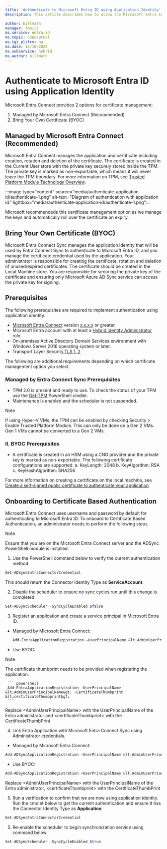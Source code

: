 ```yaml
---
title: 'Authenticate to Microsoft Entra ID using Application Identity'
description: This article describes how to allow the Microsoft Entra Connect application to authenticate with Microsoft Entra ID with modern, more secure credentials. 

author: billmath
manager: femila
ms.service: entra-id
ms.topic: conceptual
ms.tgt_pltfrm: na
ms.date: 12/16/2024
ms.subservice: hybrid
ms.author: billmath
---
```


# Authenticate to Microsoft Entra ID using Application Identity 

Microsoft Entra Connect provides 2 options for certificate management: 

1. Managed by Microsoft Entra Connect (Recommended) 
2. Bring Your Own Certificate (BYOC) 

## Managed by Microsoft Entra Connect (Recommended) 
Microsoft Entra Connect manages the application and certificate including creation, rotation and deletion of the certificate. The certificate is created in the Current User store with the private key securely stored inside the TPM. The private key is marked as non-exportable, which means it will never leave the TPM boundary. For more information on TPM, see [Trusted Platform Module Technology Overview](/windows/security/hardware-security/tpm/trusted-platform-module-overview). 

 :::image type="content" source="media/authenticate-application-id/authenticate-1.png" alt-text="Diagram of authentication with application id." lightbox="media/authenticate-application-id/authenticate-1.png":::

Microsoft recommendeds this certificate management option as we manage the keys and automatically roll over the certificate on expiry.

## Bring Your Own Certificate (BYOC) 

Microsoft Entra Connect Sync manages the application identity that will be used by Entra Connect Sync to authenticate to Microsoft Entra ID, and you manage the certificate credential used by the application. Your administrator is responsible for creating the certificate, rotation and deletion of unused/expired certificates. The certificate should be created in the Local Machine store. You are responsible for securing the private key of the certificate and ensuring only Microsoft Azure AD Sync service can access the private key for signing. 

## Prerequisites
The following prerequisites are required to implement authentication using application identity.

- [Microsoft Entra Connect](https://www.microsoft.com/download/details.aspx?id=47594) version [x.x.x.x](reference-connect-version-history.md) or greater.
- Microsoft Entra account with at least a [Hybrid Identity Administrator](../../role-based-access-control/permissions-reference.md#hybrid-identity-administrator) role.
- On-premises Active Directory Domain Services environment with Windows Server 2016 operating system or later. 
- Transport Layer Security,[TLS 1. 2](reference-connect-tls-enforcement.md)

The following are additional requirements depending on which certificate management option you select.

### Managed by Entra Connect Sync Prerequisites 
- TPM 2.0 is present and ready to use.  To check the status of your TPM use the [Get-TPM](/powershell/module/trustedplatformmodule/get-tpm?view=windowsserver2025-ps) PowerShell cmdlet.
- Maintenance is enabled and the scheduler is not suspended.

> [!NOTE]
> If using Hyper-V VMs, the TPM can be enabled by checking Security > Enable Trusted Platform Module. This can only be done on a Gen 2 VMs. Gen 1 VMs cannot be converted to a Gen 2 VMs. 

### II.	BYOC Prerequisites
- A certificate is created in an HSM using a CNG provider and the private key is marked as non-exportable. The following certificate configurations are supported:
    a.	KeyLength: 2048
    b.	KeyAlgorithm: RSA
    c.	KeyHashAlgorithm: SHA256

For more information on creating a certificate on the local machine, see [Create a self-signed public certificate to authenticate your application](h/entra/identity-platform/howto-create-self-signed-certificate)

## Onboarding to Certificate Based Authentication
Microsoft Entra Connect uses username and password by default for authenticating to Microsoft Entra ID. To onboard to Certificate Based Authentication, an administrator needs to perform the following steps.

> [!NOTE]
> Ensure that you are on the Microsoft Entra Connect server and the ADSync PowerShell module is installed.

1. Use the PowerShell command below to verify the current authentication method
 
 ``` powershell
 Get-ADSyncEntraConnectorCredential
 ```
 This should return the Connector Identity Type as **ServiceAccount**. 

2. Disable the scheduler to ensure no sync cycles run until this change is completed.

 ``` powershell
Set-ADSyncScheduler -SyncCycleEnabled $false
 ```

3. Register an application and create a service principal in Microsoft Entra ID.

  - Managed by Microsoft Entra Connect:
    
     ``` powershell
     Add-EntraApplicationRegistration –UserPrincipalName &lt;AdminUserPrincipalName&gt;
     ```

  - Use BYOC:
  
  > [!NOTE] 
  > The certificate thumbprint needs to be provided when registering the application. 

     ``` powershell
     Add-EntraApplicationRegistration –UserPrincipalName &lt;AdminUserPrincipalName&gt; -CertificateThumbprint &lt;certificateThumbprint&gt;
     ```

Replace &lt;AdminUserPrincipalName&gt; with the UserPrincipalName of the Entra administrator and &lt;certificateThumbprint&gt; with the CertificateThumbPrint 

4. Link Entra Application with Microsoft Entra Connect Sync using Administrator credentials. 

  - Managed by Microsoft Entra Connect:
 ``` powershell
 Add-ADSyncApplicationRegistration –UserPrincipalName &lt;AdminUserPrincipalName&gt;
 ```
  - Use BYOC:
 
 ``` powershell
 Add-ADSyncApplicationRegistration –UserPrincipalName &lt;AdminUserPrincipalName&gt; -CertificateThumbprint &lt;certificateThumbprint&gt; 
 ```
Replace &lt;AdminUserPrincipalName&gt; with the UserPrincipalName of the Entra administrator, &lt;certificateThumbprint&gt; with the CertificateThumbPrint 

5. Run a verification to confirm that we are now using application identity. Run the cmdlet below to get the current authentication and ensure it has the Connector Identity Type as **Application**. 

 ``` powershell
 Get-ADSyncEntraConnectorCredential
 ```

5. Re-enable the scheduler to begin synchronization service using command below
 ``` powershell
 Set-ADSyncScheduler -SyncCycleEnabled $true
 ```